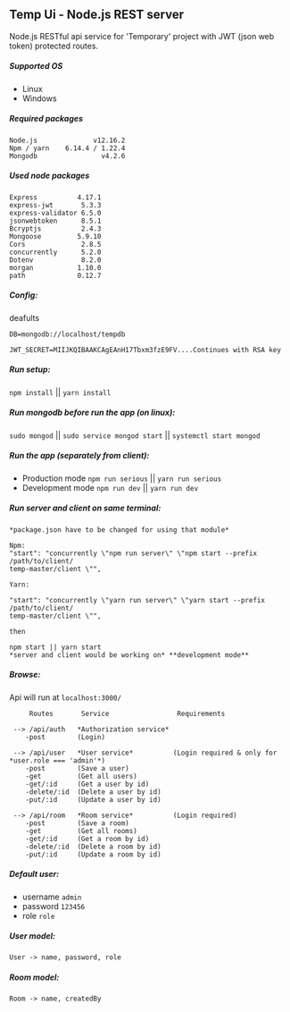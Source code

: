 ## Temp Ui - Node.js REST server

 Node.js RESTful api service for 'Temporary' project with JWT (json web token) protected routes. 

##### Supported OS
- Linux
- Windows 

##### Required packages
```
Node.js              v12.16.2
Npm / yarn    6.14.4 / 1.22.4 
Mongodb                v4.2.6
```
##### Used node packages
```
Express          4.17.1 
express-jwt       5.3.3
express-validator 6.5.0
jsonwebtoken      8.5.1
Bcryptjs          2.4.3
Mongoose         5.9.10
Cors              2.8.5
concurrently	  5.2.0
Dotenv            8.2.0
morgan           1.10.0
path             0.12.7
```
##### Config:
deafults
```
DB=mongodb://localhost/tempdb

JWT_SECRET=MIIJKQIBAAKCAgEAnH17Tbxm3fzE9FV....Continues with RSA key
```
##### Run setup:
`npm install` || `yarn install`
##### Run mongodb before run the app (on linux):
`sudo mongod` || `sudo service mongod start` || `systemctl start mongod`
##### Run the app (separately from client):
- Production mode `npm run serious`  || `yarn run serious` 
- Development mode `npm run dev` || `yarn run dev`
##### Run server and client on same terminal:
```
*package.json have to be changed for using that module*

Npm:
"start": "concurrently \"npm run server\" \"npm start --prefix /path/to/client/
temp-master/client \"",

Yarn:

"start": "concurrently \"yarn run server\" \"yarn start --prefix /path/to/client/
temp-master/client \"",

then

npm start || yarn start
*server and client would be working on* **development mode**
```
##### Browse:
Api will run at `localhost:3000/`
```
     Routes       Service 				  Requirements

 --> /api/auth	 *Authorization service*
 	-post	     (Login) 
 
 --> /api/user	 *User service*          (Login required & only for *user.role === 'admin'*)
	-post        (Save a user)
	-get         (Get all users)
	-get/:id     (Get a user by id)
	-delete/:id  (Delete a user by id)
	-put/:id     (Update a user by id)

 --> /api/room   *Room service*          (Login required)
	-post	     (Save a room)
	-get	     (Get all rooms)
 	-get/:id     (Get a room by id)	
	-delete/:id  (Delete a room by id)
	-put/:id     (Update a room by id)
```
##### Default user:
- username `admin`  
- password `123456`
- role `role`

##### User model:
```
User -> name, password, role
```
##### Room model:
```
Room -> name, createdBy
```
